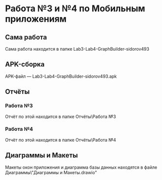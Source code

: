 # Работа №3 и №4 по Мобильным приложениям
## Сама работа
Сама работа находится в папке Lab3-Lab4-GraphBuilder-sidorov493
## APK-сборка
APK-файл — Lab3-Lab4-GraphBuilder-sidorov493.apk 
## Отчёты
### Работа №3
Отчёт по этой находится в папке Отчёты\Работа №3
### Работа №4
Отчёт по этой находится в папке Отчёты\Работа №4
## Диаграммы и Макеты
Макеты окон приложения и диаграмма базы данных находятся в файле Диаграммы\\"Диаграммы и Макеты.drawio"